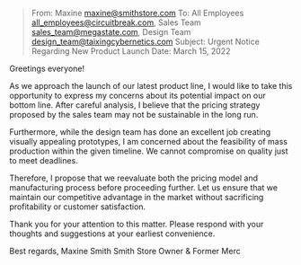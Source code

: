 >From: Maxine <maxine@smithstore.com>
To: All Employees <all_employees@circuitbreak.com>, Sales Team <sales_team@megastate.com>, Design Team <design_team@taixingcybernetics.com>
Subject: Urgent Notice Regarding New Product Launch
Date: March 15, 2022

Greetings everyone!

As we approach the launch of our latest product line, I would like to take this opportunity to express my concerns about its potential impact on our bottom line. After careful analysis, I believe that the pricing strategy proposed by the sales team may not be sustainable in the long run.

Furthermore, while the design team has done an excellent job creating visually appealing prototypes, I am concerned about the feasibility of mass production within the given timeline. We cannot compromise on quality just to meet deadlines.

Therefore, I propose that we reevaluate both the pricing model and manufacturing process before proceeding further. Let us ensure that we maintain our competitive advantage in the market without sacrificing profitability or customer satisfaction.

Thank you for your attention to this matter. Please respond with your thoughts and suggestions at your earliest convenience.

Best regards,
Maxine Smith
Smith Store Owner & Former Merc

